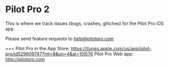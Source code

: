 Pilot Pro 2
===

This is where we track issues (bugs, crashes, glitches) for the Pilot Pro iOS app.

Please send feature requests to help@pilotpro.com

===
Pilot Pro in the App Store: https://itunes.apple.com/us/app/pilot-pro/id529609747?mt=8&uo=4&at=10l576
Pilot Pro Web app: http://pilotpro.com

